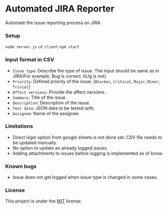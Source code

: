 # Automated JIRA Reporter

Automate the issue reporting process on JIRA.

### Setup

`node server.js`
`cd client`
`npm start`

### Input format in CSV
* `Issue type`: Describe the type of issue. The input should be same as in JIRA(For example, Bug is correct. bUg is not)
* `Priority`: Defined priority of the issue. [`Blocker`, `Critical`, `Major`, `Minor`, `Trivial`]
* `Affect versions`: Provide the affect versions.
* `Summary`: Title of the issue.
* `Description`: Description of the issue.
* `Test data`: JSON data to be tested with.
* `Assignee`: Name of the assignee.

### Limitations
* Direct login option from google sheets is not done yet. CSV file needs to be updated manually.
* No option to update an already logged issues.
* Adding attachments to issues before logging is implemented as of know.

### Known bugs
* Issue does not get logged when issue type is changed in some cases.

### License
This project is under the [MIT](https://opensource.org/licenses/MIT) license. 